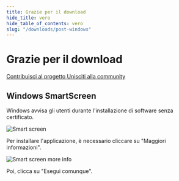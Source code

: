 ```yaml
---
title: Grazie per il download
hide_title: vero
hide_table_of_contents: vero
slug: "/downloads/post-windows"
---
```


<div className="text-center margin-top--xl">

# Grazie per il download

<div className="row margin-bottom--lg padding--sm flex-center">
<a className="button button--outline button--warning button--lg margin--sm" href="/contributing">
  Contribuisci al progetto
</a>
<a className="button button--outline button--info button--lg margin--sm" href="https://linwood.dev/matrix">
  Unisciti alla community
</a>

</div>

## Windows SmartScreen


Windows avvisa gli utenti durante l'installazione di software senza certificato.

![Smart screen](/img/smart-screen.png)

Per installare l'applicazione, è necessario cliccare su "Maggiori informazioni".

![Smart screen more info](/img/smart-screen-more-info.png)

Poi, clicca su "Esegui comunque".

</div>
